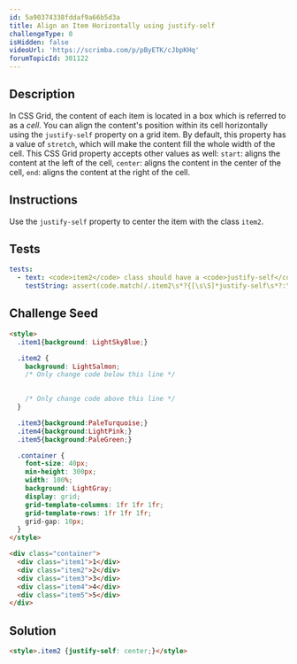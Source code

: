 ```yaml
---
id: 5a90374338fddaf9a66b5d3a
title: Align an Item Horizontally using justify-self
challengeType: 0
isHidden: false
videoUrl: 'https://scrimba.com/p/pByETK/cJbpKHq'
forumTopicId: 301122
---
```


## Description
<section id='description'>
In CSS Grid, the content of each item is located in a box which is referred to as a <dfn>cell</dfn>. You can align the content's position within its cell horizontally using the <code>justify-self</code> property on a grid item. By default, this property has a value of <code>stretch</code>, which will make the content fill the whole width of the cell. This CSS Grid property accepts other values as well:
<code>start</code>: aligns the content at the left of the cell,
<code>center</code>: aligns the content in the center of the cell,
<code>end</code>: aligns the content at the right of the cell.
</section>

## Instructions
<section id='instructions'>
Use the <code>justify-self</code> property to center the item with the class <code>item2</code>.
</section>

## Tests
<section id='tests'>

```yml
tests:
  - text: <code>item2</code> class should have a <code>justify-self</code> property that has the value of <code>center</code>.
    testString: assert(code.match(/.item2\s*?{[\s\S]*justify-self\s*?:\s*?center\s*?;[\s\S]*}/gi));

```

</section>

## Challenge Seed
<section id='challengeSeed'>

<div id='html-seed'>

```html
<style>
  .item1{background: LightSkyBlue;}

  .item2 {
    background: LightSalmon;
    /* Only change code below this line */

    
    /* Only change code above this line */
  }

  .item3{background:PaleTurquoise;}
  .item4{background:LightPink;}
  .item5{background:PaleGreen;}

  .container {
    font-size: 40px;
    min-height: 300px;
    width: 100%;
    background: LightGray;
    display: grid;
    grid-template-columns: 1fr 1fr 1fr;
    grid-template-rows: 1fr 1fr 1fr;
    grid-gap: 10px;
  }
</style>

<div class="container">
  <div class="item1">1</div>
  <div class="item2">2</div>
  <div class="item3">3</div>
  <div class="item4">4</div>
  <div class="item5">5</div>
</div>
```

</div>



</section>

## Solution
<section id='solution'>


```html
<style>.item2 {justify-self: center;}</style>
```

</section>
